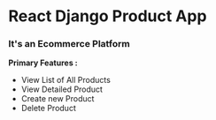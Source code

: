 # React Django Product App
### It's an Ecommerce Platform

**Primary Features :**
 
 - View List of All Products
 - View Detailed Product
 - Create new Product
 - Delete Product   
